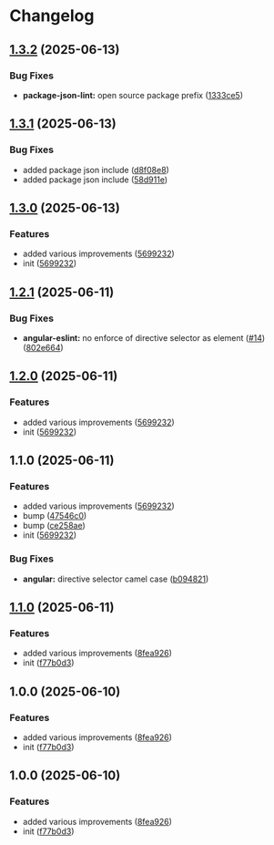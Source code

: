 # Changelog

## [1.3.2](https://github.com/OGS-GmbH/linter/compare/v1.3.1...v1.3.2) (2025-06-13)


### Bug Fixes

* **package-json-lint:** open source package prefix ([1333ce5](https://github.com/OGS-GmbH/linter/commit/1333ce564829b3b4ae0a09f66499dd0a19a1e5ae))

## [1.3.1](https://github.com/OGS-GmbH/linter/compare/v1.3.0...v1.3.1) (2025-06-13)


### Bug Fixes

* added package json include ([d8f08e8](https://github.com/OGS-GmbH/linter/commit/d8f08e87b1cb51ed790f06850f1d9065c43b8785))
* added package json include ([58d911e](https://github.com/OGS-GmbH/linter/commit/58d911ec33af7b80b32227ae54216c749ed7f6dc))

## [1.3.0](https://github.com/OGS-GmbH/linter/compare/v1.2.1...v1.3.0) (2025-06-13)


### Features

* added various improvements ([5699232](https://github.com/OGS-GmbH/linter/commit/56992320e7838339a13015bf90c598b640cbe510))
* init ([5699232](https://github.com/OGS-GmbH/linter/commit/56992320e7838339a13015bf90c598b640cbe510))

## [1.2.1](https://github.com/OGS-GmbH/linter/compare/v1.2.0...v1.2.1) (2025-06-11)


### Bug Fixes

* **angular-eslint:** no enforce of directive selector as element ([#14](https://github.com/OGS-GmbH/linter/issues/14)) ([802e664](https://github.com/OGS-GmbH/linter/commit/802e66496d7a801501dddd69a891e87163ed0555))

## [1.2.0](https://github.com/OGS-GmbH/linter/compare/v1.1.0...v1.2.0) (2025-06-11)


### Features

* added various improvements ([5699232](https://github.com/OGS-GmbH/linter/commit/56992320e7838339a13015bf90c598b640cbe510))
* init ([5699232](https://github.com/OGS-GmbH/linter/commit/56992320e7838339a13015bf90c598b640cbe510))

## 1.1.0 (2025-06-11)


### Features

* added various improvements ([5699232](https://github.com/OGS-GmbH/linter/commit/56992320e7838339a13015bf90c598b640cbe510))
* bump ([47546c0](https://github.com/OGS-GmbH/linter/commit/47546c08ed7f0c2644eac68b17b934bc2c9077b1))
* bump ([ce258ae](https://github.com/OGS-GmbH/linter/commit/ce258ae576c13d81616928f369cd140a2ad397da))
* init ([5699232](https://github.com/OGS-GmbH/linter/commit/56992320e7838339a13015bf90c598b640cbe510))


### Bug Fixes

* **angular:** directive selector camel case ([b094821](https://github.com/OGS-GmbH/linter/commit/b09482138d484fa80bde62c0064103304f4c10aa))

## [1.1.0](https://github.com/OGS-GmbH/linter/compare/linter-v1.0.0...linter-v1.1.0) (2025-06-11)


### Features

* added various improvements ([8fea926](https://github.com/OGS-GmbH/linter/commit/8fea92639bd4690135d90999b14dd6b33982f32d))
* init ([f77b0d3](https://github.com/OGS-GmbH/linter/commit/f77b0d393db3bff11c8667cd00a38ebc0639c482))

## 1.0.0 (2025-06-10)


### Features

* added various improvements ([8fea926](https://github.com/OGS-GmbH/linter/commit/8fea92639bd4690135d90999b14dd6b33982f32d))
* init ([f77b0d3](https://github.com/OGS-GmbH/linter/commit/f77b0d393db3bff11c8667cd00a38ebc0639c482))

## 1.0.0 (2025-06-10)


### Features

* added various improvements ([8fea926](https://github.com/OGS-GmbH/linter/commit/8fea92639bd4690135d90999b14dd6b33982f32d))
* init ([f77b0d3](https://github.com/OGS-GmbH/linter/commit/f77b0d393db3bff11c8667cd00a38ebc0639c482))

